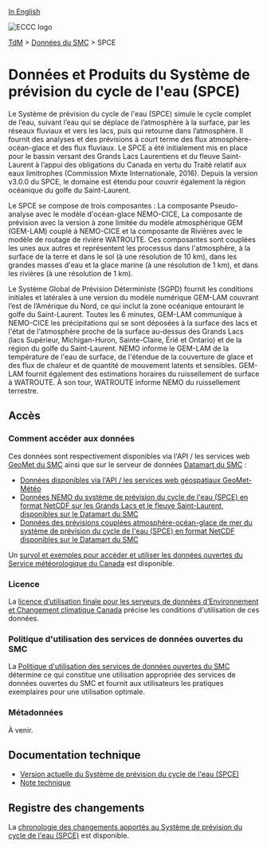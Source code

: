[In English](readme_wcps_en.md)

![ECCC logo](../../img_eccc-logo.png)

[TdM](../../readme_fr.md) > [Données du SMC](../readme_fr.md) > SPCE

# Données et Produits du Système de prévision du cycle de l'eau (SPCE)

Le Système de prévision du cycle de l'eau (SPCE) simule le cycle complet de l’eau, suivant l’eau qui se déplace de l’atmosphère à la surface, par les réseaux fluviaux et vers les lacs, puis qui retourne dans l’atmosphère. Il fournit des analyses et des prévisions à court terme des flux atmosphère-océan-glace et des flux fluviaux. Le SPCE a été initialement mis en place pour le bassin versant des Grands Lacs Laurentiens et du fleuve Saint-Laurent à l’appui des obligations du Canada en vertu du Traité relatif aux eaux limitrophes (Commission Mixte Internationale, 2016). Depuis la version v3.0.0 du SPCE, le domaine est étendu pour couvrir également la région océanique du golfe du Saint-Laurent.

Le SPCE se compose de trois composantes : La composante Pseudo-analyse avec le modèle d'océan-glace NEMO-CICE, La composante de prévision avec la version à zone limitée du modèle atmosphérique GEM (GEM-LAM) couplé à NEMO-CICE et la composante de Rivières avec le modèle de routage de rivière WATROUTE. Ces composantes sont couplées les unes aux autres et représentent les processus dans l'atmosphère, à la surface de la terre et dans le sol (à une résolution de 10 km), dans les grandes masses d'eau et la glace marine (à une résolution de 1 km), et dans les rivières (à une résolution de 1 km).

Le Système Global de Prévision Déterministe (SGPD) fournit les conditions initiales et latérales à une version du modèle numérique GEM-LAM couvrant l’est de l’Amérique du Nord, ce qui inclut la zone océanique entourant le golfe du Saint-Laurent. Toutes les 6 minutes, GEM-LAM communique à NEMO-CICE les précipitations qui se sont déposées à la surface des lacs et l'état de l'atmosphère proche de la surface au-dessus des Grands Lacs (lacs Supérieur, Michigan-Huron, Sainte-Claire, Érié et Ontario) et de la région du golfe du Saint-Laurent. NEMO informe le GEM-LAM de la température de l'eau de surface, de l'étendue de la couverture de glace et des flux de chaleur et de quantité de mouvement latents et sensibles. GEM-LAM fournit également des estimations horaires du ruissellement de surface à WATROUTE. À son tour, WATROUTE informe NEMO du ruissellement terrestre.

## Accès

### Comment accéder aux données

Ces données sont respectivement disponibles via l'API / les services web [GeoMet du SMC](../../msc-geomet/readme_fr.md) ainsi que sur le serveur de données [Datamart du SMC](../../msc-datamart/readme_fr.md)  :

* [Données disponibles via l'API / les services web géospatiaux GeoMet-Météo](../../msc-geomet/readme_fr.md)
* [Données NEMO du système de prévision du cycle de l'eau (SPCE) en format NetCDF sur les Grands Lacs et le fleuve Saint-Laurent, disponibles sur le Datamart du SMC](readme_wcps_nemo-datamart_fr.md)
* [Données des prévisions couplées atmosphère-océan-glace de mer du système de prévision du cycle de l'eau (SPCE) en format NetCDF  disponibles sur le Datamart du SMC](readme_wcps-atm-ocean-datamart_fr.md)  

Un [survol et exemples pour accéder et utiliser les données ouvertes du Service météorologique du Canada](../../usage/readme_fr.md) est disponible.

### Licence

La [licence d’utilisation finale pour les serveurs de données d’Environnement et Changement climatique Canada](../../licence/readme_fr.md) précise les conditions d'utilisation de ces données.

### Politique d'utilisation des services de données ouvertes du SMC

La [Politique d'utilisation des services de données ouvertes du SMC](../../usage-policy/readme_fr.md) détermine ce qui constitue une utilisation appropriée des services de données ouvertes du SMC et fournit aux utilisateurs les pratiques exemplaires pour une utilisation optimale.

### Métadonnées

À venir.

## Documentation technique

* [Version actuelle du Système de prévision du cycle de l'eau (SPCE)](https://collaboration.cmc.ec.gc.ca/cmc/CMOI/product_guide/docs/tech_specifications/tech_specifications_WCPS_f.pdf)
* [Note technique](https://collaboration.cmc.ec.gc.ca/cmc/CMOI/product_guide/docs/tech_notes/technote_wcps_f.pdf)

## Registre des changements 

La [chronologie des changements apportés au Système de prévision du cycle de l'eau (SPCE)](changelog_wcps_fr.md) est disponible.

